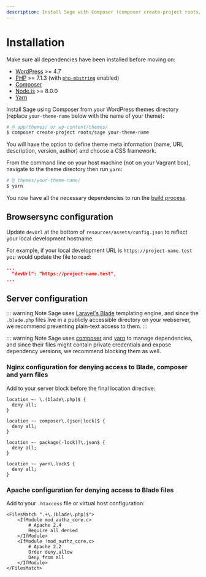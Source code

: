 ```yaml
---
description: Install Sage with Composer (composer create-project roots/sage), which allows you to define theme meta information and choose your front-end framework.
---
```


# Installation

Make sure all dependencies have been installed before moving on:

- [WordPress](https://wordpress.org/) >= 4.7
- [PHP](http://php.net/manual/en/install.php) >= 7.1.3 (with [`php-mbstring`](http://php.net/manual/en/book.mbstring.php) enabled)
- [Composer](https://getcomposer.org/download/)
- [Node.js](http://nodejs.org/) >= 8.0.0
- [Yarn](https://yarnpkg.com/en/docs/install)

Install Sage using Composer from your WordPress themes directory (replace `your-theme-name` below with the name of your theme):

```bash
# @ app/themes/ or wp-content/themes/
$ composer create-project roots/sage your-theme-name
```

You will have the option to define theme meta information (name, URI, description, version, author) and choose a CSS framework.

From the command line on your host machine (not on your Vagrant box), navigate to the theme directory then run `yarn`:

```bash
# @ themes/your-theme-name/
$ yarn
```

You now have all the necessary dependencies to run the [build process](compiling-assets.md#available-build-commands).

## Browsersync configuration

Update `devUrl` at the bottom of `resources/assets/config.json` to reflect your local development hostname.

For example, if your local development URL is `https://project-name.test` you would update the file to read:

```json
...
  "devUrl": "https://project-name.test",
...
```

## Server configuration

::: warning Note
Sage uses [Laravel's Blade](blade-templates.md) templating engine, and since the `.blade.php` files live in a publicly accessible directory on your webserver, we recommend preventing plain-text access to them.
:::

::: warning Note
Sage uses [composer](https://getcomposer.org/) and [yarn](https://yarnpkg.com) to manage dependencies, and since their files might contain private credentials and expose dependency versions, we recommend blocking them as well.

### Nginx configuration for denying access to Blade, composer and yarn files

Add to your server block before the final location directive:

```
location ~- \.(blade\.php)$ {
  deny all;
}

location ~- composer\.(json|lock)$ {
  deny all;
}

location ~- package(-lock)?\.json$ {
  deny all;
}

location ~- yarn\.lock$ {
  deny all;
}
```

### Apache configuration for denying access to Blade files

Add to your `.htaccess` file or virtual host configuration:

```
<FilesMatch ".+\.(blade\.php)$">
    <IfModule mod_authz_core.c>
        # Apache 2.4
        Require all denied
    </IfModule>
    <IfModule !mod_authz_core.c>
        # Apache 2.2
        Order deny,allow
        Deny from all
    </IfModule>
</FilesMatch>
```
